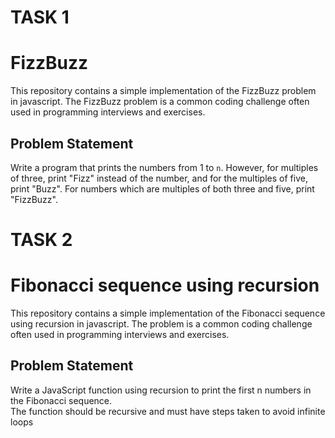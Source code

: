 # TASK 1
# FizzBuzz

This repository contains a simple implementation of the FizzBuzz problem in javascript. The FizzBuzz problem is a common coding challenge often used in programming interviews and exercises.

## Problem Statement

Write a program that prints the numbers from 1 to `n`. However, for multiples of three, print "Fizz" instead of the number, and for the multiples of five, print "Buzz". For numbers which are multiples of both three and five, print "FizzBuzz".

# TASK 2
# Fibonacci sequence using recursion

This repository contains a simple implementation of the Fibonacci sequence using recursion in javascript. The problem is a common coding challenge often used in programming interviews and exercises.

## Problem Statement

Write a JavaScript function using recursion to print the first n numbers in the Fibonacci sequence.  
The function should be recursive and must have steps taken to avoid infinite loops 
